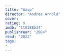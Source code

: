 ```yaml
---
title: "Wasp"
director: "Andrea Arnold"
cover: 
rating: 9
imdb: "tt0388534"
publishYear: "2004"
read: "2022"
tags:
- 
---
```

